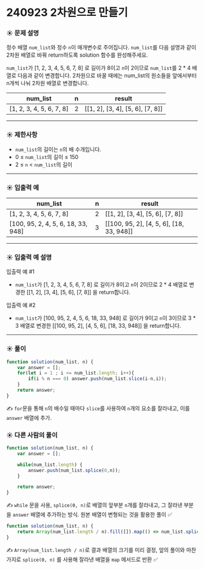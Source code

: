 # 240923 2차원으로 만들기

### ☀️ 문제 설명

정수 배열 `num_list`와 정수 `n`이 매개변수로 주어집니다. `num_list`를 다음 설명과 같이 2차원 배열로 바꿔 return하도록 solution 함수를 완성해주세요.

`num_list`가 [1, 2, 3, 4, 5, 6, 7, 8] 로 길이가 8이고 `n`이 2이므로 `num_list`를 2 * 4 배열로 다음과 같이 변경합니다. 2차원으로 바꿀 때에는 num_list의 원소들을 앞에서부터 n개씩 나눠 2차원 배열로 변경합니다.

| num_list | n | result |
| --- | --- | --- |
| [1, 2, 3, 4, 5, 6, 7, 8] | 2 | [[1, 2], [3, 4], [5, 6], [7, 8]] |

---

### ☀️ **제한사항**

- `num_list`의 길이는 `n`의 배 수개입니다.
- 0 ≤ `num_list`의 길이 ≤ 150
- 2 ≤ `n` < `num_list`의 길이

---

### ☀️ **입출력 예**

| num_list | n | result |
| --- | --- | --- |
| [1, 2, 3, 4, 5, 6, 7, 8] | 2 | [[1, 2], [3, 4], [5, 6], [7, 8]] |
| [100, 95, 2, 4, 5, 6, 18, 33, 948] | 3 | [[100, 95, 2], [4, 5, 6], [18, 33, 948]] |

---

### ☀️ **입출력 예 설명**

입출력 예 #1

- `num_list`가 [1, 2, 3, 4, 5, 6, 7, 8] 로 길이가 8이고 `n`이 2이므로 2 * 4 배열로 변경한 [[1, 2], [3, 4], [5, 6], [7, 8]] 을 return합니다.

입출력 예 #2

- `num_list`가 [100, 95, 2, 4, 5, 6, 18, 33, 948] 로 길이가 9이고 `n`이 3이므로 3 * 3 배열로 변경한 [[100, 95, 2], [4, 5, 6], [18, 33, 948]] 을 return합니다.

---

### ☀️ 풀이

```jsx
function solution(num_list, n) {
    var answer = [];
    for(let i = 1 ; i <= num_list.length; i++){
        if(i % n === 0) answer.push(num_list.slice(i-n,i));
    }
    return answer;
}
```

✍️ `for`문을 통해 `n`의 배수일 때마다 `slice`를 사용하여 `n`개의 요소를 잘라내고, 이를 `answer` 배열에 추가.

### ☀️ 다른 사람의 풀이

```jsx
function solution(num_list, n) {
    var answer = [];

    while(num_list.length) {
        answer.push(num_list.splice(0,n));
    }

    return answer;
}
```

✍️ `while` 문을 사용, `splice(0, n)`로 배열의 앞부분 `n`개를 잘라내고, 그 잘라낸 부분을 `answer` 배열에 추가하는 방식. 원본 배열이 변형되는 것을 활용한 풀이 ✅

```jsx
function solution(num_list, n) {
    return Array(num_list.length / n).fill([]).map(() => num_list.splice(0, n))
}
```

✍️ `Array(num_list.length / n)`로 결과 배열의 크기를 미리 결정, 앞의 풀이와 마찬가지로 `splice(0, n)` 를 사용해 잘라낸 배열을 `map` 메서드로 반환 ✅